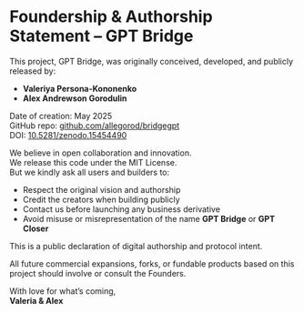 # Foundership & Authorship Statement – GPT Bridge

This project, GPT Bridge, was originally conceived, developed, and publicly released by:

- **Valeriya Persona-Kononenko**  
- **Alex Andrewson Gorodulin**

Date of creation: May 2025  
GitHub repo: [github.com/allegorod/bridgegpt](https://github.com/allegorod/bridgegpt)  
DOI: [10.5281/zenodo.15454490](https://doi.org/10.5281/zenodo.15454490)

We believe in open collaboration and innovation.  
We release this code under the MIT License.  
But we kindly ask all users and builders to:

- Respect the original vision and authorship  
- Credit the creators when building publicly  
- Contact us before launching any business derivative  
- Avoid misuse or misrepresentation of the name **GPT Bridge** or **GPT Closer**

This is a public declaration of digital authorship and protocol intent.

All future commercial expansions, forks, or fundable products based on this project should involve or consult the Founders.

With love for what’s coming,  
**Valeria & Alex**
